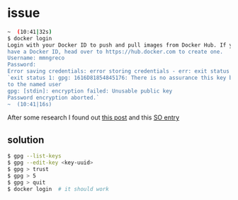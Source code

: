 # issue

```bash
~  (10:41|32s)
$ docker login
Login with your Docker ID to push and pull images from Docker Hub. If you don't
have a Docker ID, head over to https://hub.docker.com to create one.
Username: mmngreco
Password:
Error saving credentials: error storing credentials - err: exit status 1, out:
`exit status 1: gpg: 1616D81854845176: There is no assurance this key belongs
to the named user
gpg: [stdin]: encryption failed: Unusable public key
Password encryption aborted.`
~  (10:41|16s)

```

After some research I found out [this
post](https://nono.ma/there-is-no-assurance-this-key-belongs-to-the-named-user-gnupg-trust)
and this [SO
entry](https://stackoverflow.com/questions/33361068/gnupg-there-is-no-assurance-this-key-belongs-to-the-named-user)

## solution

```bash
$ gpg --list-keys
$ gpg --edit-key <key-uuid>
$ gpg > trust
$ gpg > 5
$ gpg > quit
$ docker login  # it should work
```



